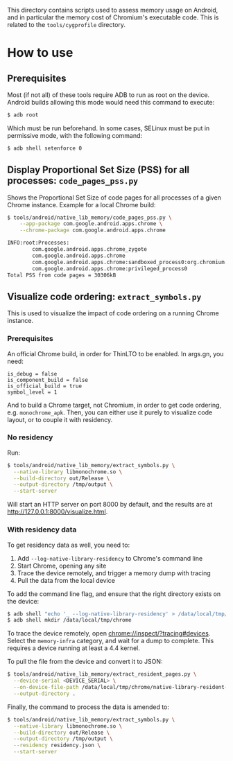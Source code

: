 This directory contains scripts used to assess memory usage on Android, and in
particular the memory cost of Chromium's executable code. This is related to the
`tools/cygprofile` directory.

# How to use

## Prerequisites
Most (if not all) of these tools require ADB to run as root on the
device. Android builds allowing this mode would need this command to execute:

```bash
$ adb root
```

Which must be run beforehand. In some cases, SELinux must be put in permissive
mode, with the following command:

```bash
$ adb shell setenforce 0
```

## Display Proportional Set Size (PSS) for all processes: `code_pages_pss.py`
Shows the Proportional Set Size of code pages for all processes of a given
Chrome instance. Example for a local Chrome build:

```bash
$ tools/android/native_lib_memory/code_pages_pss.py \
    --app-package com.google.android.apps.chrome \
    --chrome-package com.google.android.apps.chrome

INFO:root:Processes:
        com.google.android.apps.chrome_zygote
        com.google.android.apps.chrome
        com.google.android.apps.chrome:sandboxed_process0:org.chromium.content.app.SandboxedProcessService0:0
        com.google.android.apps.chrome:privileged_process0
Total PSS from code pages = 30306kB
```

## Visualize code ordering: `extract_symbols.py`
This is used to visualize the impact of code ordering on a running Chrome instance.

### Prerequisites
An official Chrome build, in order for ThinLTO to be enabled. In args.gn, you need:

```
is_debug = false
is_component_build = false
is_official_build = true
symbol_level = 1
```

And to build a Chrome target, not Chromium, in order to get code ordering,
e.g. `monochrome_apk`. Then, you can either use it purely to visualize code
layout, or to couple it with residency.

### No residency
Run:

```bash
$ tools/android/native_lib_memory/extract_symbols.py \
  --native-library libmonochrome.so \
  --build-directory out/Release \
  --output-directory /tmp/output \
  --start-server
```

Will start an HTTP server on port 8000 by default, and the results are at
<http://127.0.0.1:8000/visualize.html>.

### With residency data

To get residency data as well, you need to:

1. Add `--log-native-library-residency` to Chrome's command line
2. Start Chrome, opening any site
3. Trace the device remotely, and trigger a memory dump with tracing
4. Pull the data from the local device

To add the command line flag, and ensure that the right directory exists on the device:

```bash
$ adb shell "echo '_ --log-native-library-residency' > /data/local/tmp/chrome-command-line"
$ adb shell mkdir /data/local/tmp/chrome
```

To trace the device remotely, open <chrome://inspect/?tracing#devices>. Select
the `memory-infra` category, and wait for a dump to complete. This requires a
device running at least a 4.4 kernel.

To pull the file from the device and convert it to JSON:

```bash
$ tools/android/native_lib_memory/extract_resident_pages.py \
  --device-serial <DEVICE_SERIAL> \
  --on-device-file-path /data/local/tmp/chrome/native-library-resident-pages.txt \
  --output-directory .
```

Finally, the command to process the data is amended to:
```bash
$ tools/android/native_lib_memory/extract_symbols.py \
  --native-library libmonochrome.so \
  --build-directory out/Release \
  --output-directory /tmp/output \
  --residency residency.json \
  --start-server
```
